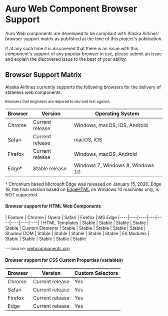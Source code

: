 # Auro Web Component Browser Support

Auro Web components are developed to be compliant with Alaska Airlines' browser support matrix as published at the time of this project's publication.

If at any such time it is discovered that there is an issue with this component's support of any popular browser in use, please submit an issue and explain the discovered issue to the best of your ability.

## Browser Support Matrix

Alaska Airlines currently supports the following browsers for the delivery of stateless web components.

<small>Browsers that engineers are required to dev and test against:</small>

| Browser | Version | Operating System |
|------|------|------|
| Chrome | Current release | Windows, macOS, iOS, Android |
| Safari | Current release | macOS, iOS |
| Firefox | Current release | Windows, macOS, Android |
| Edge† | Stable release | Windows 7, Windows 8, Windows 10 |

† Chromium based Microsoft Edge was released on January 15, 2020. Edge 18, the final version based on [EdgeHTML](https://en.wikipedia.org/wiki/EdgeHTML) on Windows 10 machines only, is NOT supported.

#### Browser support for HTML Web Components

| Feature | Chrome | Opera | Safari | Firefox | MS Edge
|----|----|----|----|----|----|----|----|
| HTML Templates | Stable | Stable | Stable | Stable | Stable
| Custom Elements | Stable | Stable | Stable | Stable | Stable
| Shadow DOM | Stable | Stable | Stable | Stable | Stable
| ES Modules | Stable | Stable | Stable | Stable | Stable

-- source: [webcomponents.org](https://www.webcomponents.org/)

#### Browser support for CSS Custom Properties (variables)

| Browser | Version | Custom Selectors |
|------|------|------|
| Chrome | Current release | Yes |
| Safari | Current release | Yes |
| Firefox | Current release | Yes |
| Edge | Current release | Yes |
